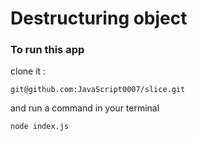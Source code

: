 # Destructuring object

### To run this app
clone it :
```
git@github.com:JavaScript0007/slice.git
```

and run a command in your terminal
```
node index.js
```

